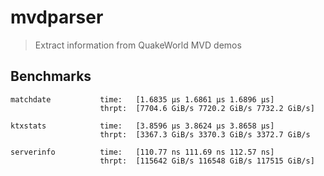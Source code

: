 # mvdparser

> Extract information from QuakeWorld MVD demos

## Benchmarks

```
matchdate           time:   [1.6835 µs 1.6861 µs 1.6896 µs]
                    thrpt:  [7704.6 GiB/s 7720.2 GiB/s 7732.2 GiB/s]

ktxstats            time:   [3.8596 µs 3.8624 µs 3.8658 µs]
                    thrpt:  [3367.3 GiB/s 3370.3 GiB/s 3372.7 GiB/s

serverinfo          time:   [110.77 ns 111.69 ns 112.57 ns]
                    thrpt:  [115642 GiB/s 116548 GiB/s 117515 GiB/s]
```
